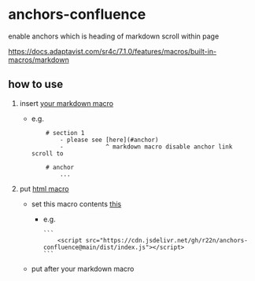# anchors-confluence
enable anchors which is heading of markdown scroll within page

https://docs.adaptavist.com/sr4c/7.1.0/features/macros/built-in-macros/markdown


## how to use

1. insert [your markdown macro](https://docs.adaptavist.com/sr4c/7.1.0/features/macros/built-in-macros/markdown)

    - e.g.
    
        ```
            # section 1
                - please see [here](#anchor)
                -            ^ markdown macro disable anchor link scroll to 

            # anchor
                ...
        ```

2. put [html macro](https://confluence.atlassian.com/conf74/html-macro-1003128855.html) 

    - set this macro contents [this](dist/index.html)
  
      - e.g. 
  
            ```
                <script src="https://cdn.jsdelivr.net/gh/r22n/anchors-confluence@main/dist/index.js"></script>
            ```
    - put after your markdown macro
    